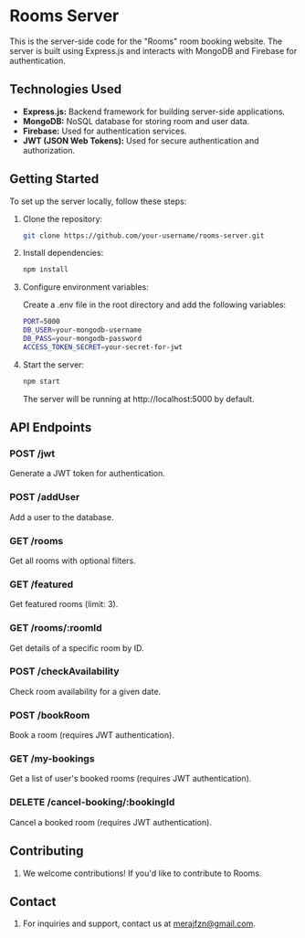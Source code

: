 # Rooms Server

This is the server-side code for the "Rooms" room booking website. The server is built using Express.js and interacts with MongoDB and Firebase for authentication.

## Technologies Used

- **Express.js:** Backend framework for building server-side applications.
- **MongoDB:** NoSQL database for storing room and user data.
- **Firebase:** Used for authentication services.
- **JWT (JSON Web Tokens):** Used for secure authentication and authorization.

## Getting Started

To set up the server locally, follow these steps:

1. Clone the repository:

   ```bash
   git clone https://github.com/your-username/rooms-server.git
   ```

2. Install dependencies:

   ```bash
   npm install
   ```

3. Configure environment variables:

   Create a .env file in the root directory and add the following variables:

   ```bash
   PORT=5000
   DB_USER=your-mongodb-username
   DB_PASS=your-mongodb-password
   ACCESS_TOKEN_SECRET=your-secret-for-jwt
   ```

4. Start the server:
   ```bash
   npm start
   ```
   The server will be running at http://localhost:5000 by default.

## API Endpoints

### POST /jwt

Generate a JWT token for authentication.

### POST /addUser

Add a user to the database.

### GET /rooms

Get all rooms with optional filters.

### GET /featured

Get featured rooms (limit: 3).

### GET /rooms/:roomId

Get details of a specific room by ID.

### POST /checkAvailability

Check room availability for a given date.

### POST /bookRoom

Book a room (requires JWT authentication).

### GET /my-bookings

Get a list of user's booked rooms (requires JWT authentication).

### DELETE /cancel-booking/:bookingId

Cancel a booked room (requires JWT authentication).

## Contributing

1. We welcome contributions! If you'd like to contribute to Rooms.

## Contact

1. For inquiries and support, contact us at [merajfzn@gmail.com](mailto:merajfzn@gmail.com).

